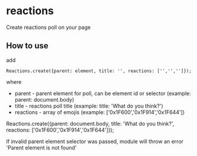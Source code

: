 # reactions
  Create reactions poll on your page
## How to use 
add 
```
Reactions.create({parent: element, title: '', reactions: ['','','']});
```
where 
* parent - parent element for poll, can be element id or selector (example: parent: document.body)
* title - reactions poll title (example: title: 'What do you think?')
* reactions - array of emojis (example: ['0x1F600','0x1F914','0x1F644'])

Reactions.create({parent: document.body, title: 'What do you think?', reactions: ['0x1F600','0x1F914','0x1F644']});

If invalid parent element selector was passed, module will throw an error 'Parent element is not found'

  
